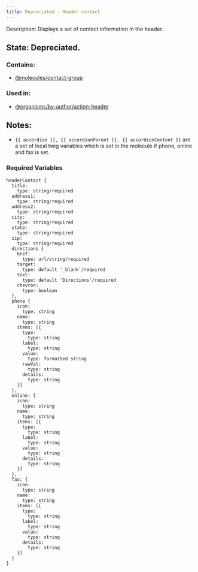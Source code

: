 ```yaml
---
title: Depreciated - Header contact
---
```

Description: Displays a set of contact information in the header.

## State: Depreciated.

### Contains:
- [@molecules/contact-group](/?p=organisms-contact-group)

### Used in:
- [@organisms/by-author/action-header](/?p=organisms-action-header)

## Notes:
- `{{ accordion }}, {{ accordionParent }}, {{ accordionContent }}` are a set of local twig variables which is set in the molecule if phone, online and fax is set.

### Required Variables
~~~
headerContact {
  title:
    type: string/required
  address1:
    type: string/required
  address2:
    type: string/required
  city:
    type: string/required
  state:
    type: string/required
  zip:
    type: string/required
  directions {
    href:
      type: url/string/required
    target:
      type: default '_blank'/required
    text:
      type: default 'Directions'/required
    chevron:
      type: boolean
  },
  phone {
    icon:
      type: string
    name:
      type: string
    items: [{
      type:
        type: string
      label:
        type: string
      value:
        type: formatted string
      rawVal:
        type: string
      details:
        type: string
    }]
  },
  online: {
    icon:
      type: string
    name:
      type: string
    items: [{
      type:
        type: string
      label:
        type: string
      value:
        type: string
      details:
        type: string
    }]
  },
  fax: {
    icon:
      type: string
    name:
      type: string
    items: [{
      type:
        type: string
      label:
        type: string
      value:
        type: string
      details:
        type: string
    }]
  }
}
~~~
